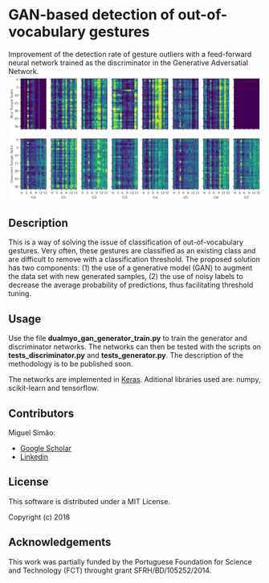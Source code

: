 # GAN-based detection of out-of-vocabulary gestures

Improvement of the detection rate of gesture outliers with a feed-forward neural network trained as the discriminator in the Generative Adversatial Network.
![enter image description here](https://github.com/MiguelSimao/GAN_outlier_detection/blob/master/pictures/samples.png?raw=true)

## Description
This is a way of solving the issue of classification of out-of-vocabulary gestures. Very often, these gestures are classified as an existing class and are difficult to remove with a classification threshold. The proposed solution has two components: (1) the use of a generative model (GAN) to augment the data set with new generated samples, (2) the use of noisy labels to decrease the average probability of predictions, thus facilitating threshold tuning.

## Usage
Use the file **dualmyo_gan_generator_train.py** to train the generator and discriminator networks. The networks can then be tested with the scripts on **tests_discriminator.py** and **tests_generator.py**.  The description of the methodology is to be published soon.

The networks are implemented in [Keras](https://github.com/keras-team/keras). Aditional libraries used are: numpy, scikit-learn and tensorflow.
## Contributors

Miguel Simão:
 - [Google Scholar](https://scholar.google.com/citations?user=_xkTazsAAAAJ&hl=pt-PT)
 - [Linkedin](https://www.linkedin.com/in/miguels1mao/)

## License

This software is distributed under a MIT License.

Copyright (c) 2018 


## Acknowledgements
This work was partially funded by the Portuguese Foundation for Science and Technology (FCT) throught grant SFRH/BD/105252/2014.
